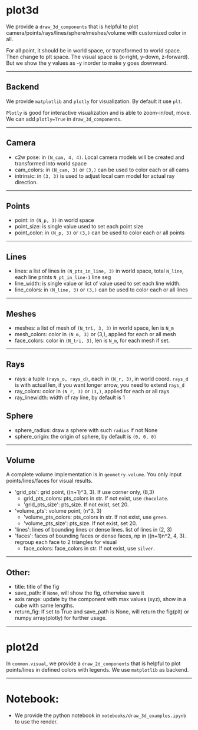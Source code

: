 # plot3d
We provide a `draw_3d_components` that is helpful to plot camera/points/rays/lines/sphere/meshes/volume
with customized color in all.

For all point, it should be in world space, or transformed to world space.
Then change to plt space. The visual space is (x-right, y-down, z-forward).
But we show the y values as -y inorder to make y goes downward.

------------------------------------------------------------------------
## Backend
We provide `matplotlib` and `plotly` for visualization. By default it use `plt`.

`Plotly` is good for interactive visualization
and is able to zoom-in/out, move. We can add `plotly=True` in `draw_3d_components`.

------------------------------------------------------------------------
## Camera
- c2w pose: in `(N_cam, 4, 4)`. Local camera models will be created and transformed into world space
- cam_colors: in `(N_cam, 3)` or `(3,)` can be used to color each or all cams
- intrinsic: in `(3, 3)` is used to adjust local cam model for actual ray direction.

------------------------------------------------------------------------
## Points
- point: in `(N_p, 3)` in world space
- point_size: is single value used to set each point size
- point_color: in `(N_p, 3)` or `(3,)` can be used to color each or all points

------------------------------------------------------------------------
## Lines
- lines: a list of lines in `(N_pts_in_line, 3)` in world space, total `N_line`,
each line prints `N_pt_in_line-1` line seg
- line_width: is single value or list of value used to set each line width.
- line_colors: in `(N_line, 3)` or `(3,)` can be used to color each or all lines

------------------------------------------------------------------------
## Meshes
- meshes: a list of mesh of `(N_tri, 3, 3)` in world space, len is `N_m`
- mesh_colors: color in `(N_m, 3)` or (3,), applied for each or all mesh
- face_colors: color in `(N_tri, 3)`, len is `N_m`, for each mesh if set.

------------------------------------------------------------------------
## Rays
- rays: a tuple `(rays_o, rays_d)`, each in `(N_r, 3)`, in world coord. `rays_d` is with actual len, if you want longer arrow, you need to extend `rays_d`
- ray_colors: color in `(N_r, 3)` or `(3,)`, applied for each or all rays
- ray_linewidth: width of ray line, by default is 1

## Sphere
- sphere_radius: draw a sphere with such `radius` if not None
- sphere_origin: the origin of sphere, by default is `(0, 0, 0)`

------------------------------------------------------------------------
## Volume
A complete volume implementation is in `geometry.volume`. You only input points/lines/faces for visual results.
- 'grid_pts': grid point, ((n+1)^3, 3). If use corner only, (8,3)
  - grid_pts_colors: pts_colors in str. If not exist, use `chocolate`.
  - 'grid_pts_size': pts_size. If not exist, set 20.
- 'volume_pts': volume point, (n^3, 3)
  - 'volume_pts_colors: pts_colors in str. If not exist, use `green`.
  - 'volume_pts_size': pts_size. If not exist, set 20.
- 'lines': lines of bounding lines or dense lines. list of lines in (2, 3)
- 'faces': faces of bounding faces or dense faces, np in ((n+1)n^2, 4, 3).
regroup each face to 2 triangles for visual
  - face_colors: face_colors in str. If not exist, use `silver`.

------------------------------------------------------------------------
## Other:
- title: title of the fig
- save_path: if `None`, will show the fig, otherwise save it
- axis range: update by the component with max values (xyz), show in a cube with same lengths.
- return_fig: If set to True and save_path is None, will return the fig(plt) or numpy array(plotly) for further usage.

------------------------------------------------------------------------
# plot2d
In `common.visual`, we provide a `draw_2d_components` that is
helpful to plot points/lines in defined colors with legends. We use `matplotlib` as backend.

------------------------------------------------------------------------
# Notebook:
- We provide the python notebook in `notebooks/draw_3d_examples.ipynb` to use the render.
